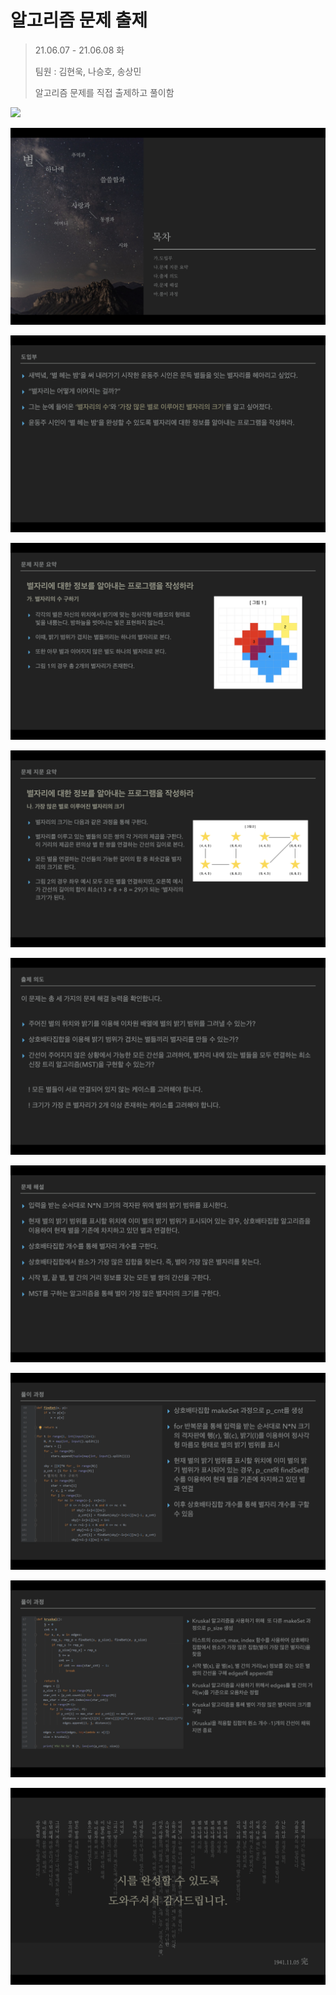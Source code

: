 # 알고리즘 문제 출제

> 21.06.07 - 21.06.08 화
>
> 팀원 : 김현욱, 나승호, 송상민
>
> 알고리즘 문제를 직접 출제하고 풀이함

![](./IMG/1.png)

![](./IMG/2.png)

![](./IMG/3.png)

![](./IMG/4.png)

![](./IMG/5.png)

![](./IMG/6.png)

![](./IMG/7.png)

![](./IMG/8.png)

![](./IMG/9.png)

![](./IMG/10.png)